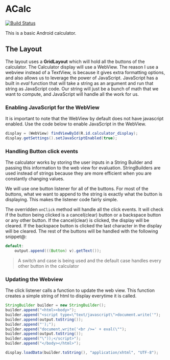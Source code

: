 # ACalc

[![Build Status](https://www.bitrise.io/app/f996e7da793738a4.svg?token=7jh9OYZX4q24D7R8w94Q_g&branch=master)](https://www.bitrise.io/app/f996e7da793738a4)

This is a basic Android calculator.

## The Layout

The layout uses a **GridLayout** which will hold all the buttons of the calculator. The Calculator display will use a WebView. The reason I use a webview instead of a TextView, is because it gives extra formatting options, and also allows us to leverage the power of JavaScript. JavaScript has a built in *eval* function that will take a string as an argument and run that string as JavaScript code. Our string will just be a bunch of math that we want to compute, and JavaScript will handle all the work for us.

### Enabling JavaScript for the WebView

It is important to note that the WebView by default does not have javascript enabled. Use the code below to enable JavaScript in the WebView.

``` java
display = (WebView) findViewById(R.id.calculator_display);
display.getSettings().setJavaScriptEnabled(true);
```

### Handling Button click events

The calculator works by storing the user inputs in a String Builder and passing this information to the web view for evaluation. StringBuilders are used instead of strings because they are more efficient when you are constantly changing values.

We will use one button listener for all of the buttons. For most of the buttons, what we want to append to the string is exactly what the button is displaying. This makes the listener code fairly simple.

The overridden `onClick` method will handle all the click events. It will check if the button being clicked is a cancel(clear) button or a backspace button or any other button. If the cancel(clear) is clicked, the display will be cleared. If the backspace button is clicked the last character in the display will be cleared. The rest of the buttons will be handled with the following snippet@:

``` java
default:
    output.append(((Button) v).getText());
```
> A switch and case is being used and the default case handles every other button in the calculator


### Updating the Webview

The click listener calls a function to update the web view. This function creates a simple string of html to display everytime it is called.

``` java
StringBuilder builder = new StringBuilder();
builder.append("<html><body>");
builder.append("<script type=\"text/javascript\">document.write('");
builder.append(output.toString());
builder.append("');");
builder.append("document.write('<br />=' + eval(\"");
builder.append(output.toString());
builder.append("\"));</script>");
builder.append("</body></html>");

display.loadData(builder.toString(), "application/xhtml", "UTF-8");
```
